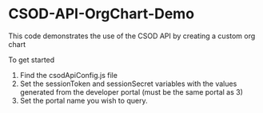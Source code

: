 # CSOD-API-OrgChart-Demo
This code demonstrates the use of the CSOD API by creating a custom org chart

To get started
  1. Find the csodApiConfig.js file 
  2. Set the sessionToken and sessionSecret variables with the values generated from the developer portal (must be the same portal as 3)
  3. Set the portal name you wish to query. 

